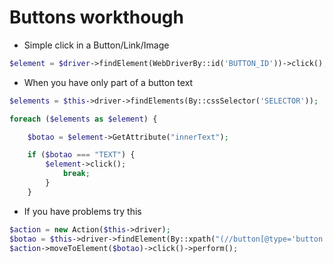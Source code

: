 # Buttons workthough

* Simple click in a Button/Link/Image

```PHP
$element = $driver->findElement(WebDriverBy::id('BUTTON_ID'))->click();
```

* When you have only part of a button text

```PHP
$elements = $this->driver->findElements(By::cssSelector('SELECTOR'));

foreach ($elements as $element) {

    $botao = $element->GetAttribute("innerText");

    if ($botao === "TEXT") {
        $element->click();
            break;
        }
    }
```

* If you have problems try this

```PHP
$action = new Action($this->driver);
$botao = $this->driver->findElement(By::xpath("(//button[@type='button'])[15]"));
$action->moveToElement($botao)->click()->perform();
```
